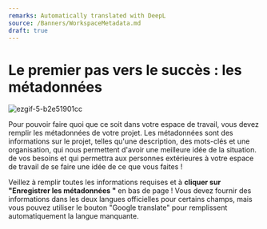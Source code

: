 ```yaml
---
remarks: Automatically translated with DeepL
source: /Banners/WorkspaceMetadata.md
draft: true
---
```


# Le premier pas vers le succès : les métadonnées

![ezgif-5-b2e51901cc](https://github.com/ssc-sp/datahub-docs/assets/56747050/7aecf6c0-5758-4663-a65d-fe41e5e9ed73)

Pour pouvoir faire quoi que ce soit dans votre espace de travail, vous devez remplir les métadonnées de votre projet. Les métadonnées sont des informations sur le projet, telles qu'une description, des mots-clés et une organisation, qui nous permettent d'avoir une meilleure idée de la situation.
de vos besoins et qui permettra aux personnes extérieures à votre espace de travail de se faire une idée de ce que vous faites !

Veillez à remplir toutes les informations requises et à **cliquer sur "Enregistrer les métadonnées "** en bas de page ! Vous devez fournir des informations dans les deux langues officielles pour certains champs, mais vous pouvez utiliser le bouton "Google translate" pour
remplissent automatiquement la langue manquante.
